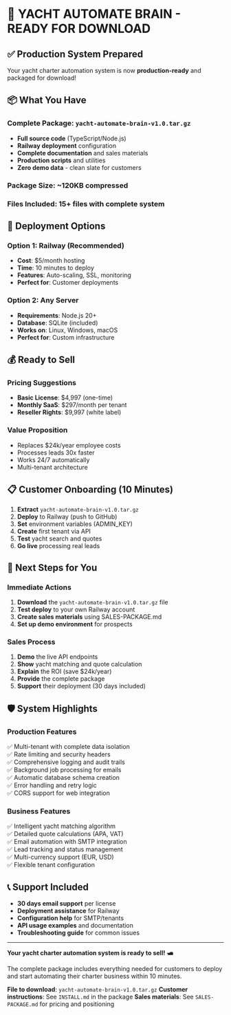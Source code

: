 # 🎯 YACHT AUTOMATE BRAIN - READY FOR DOWNLOAD

## ✅ Production System Prepared

Your yacht charter automation system is now **production-ready** and packaged for download!

## 📦 What You Have

### Complete Package: `yacht-automate-brain-v1.0.tar.gz`
- **Full source code** (TypeScript/Node.js)
- **Railway deployment** configuration
- **Complete documentation** and sales materials
- **Production scripts** and utilities
- **Zero demo data** - clean slate for customers

### Package Size: ~120KB compressed
### Files Included: 15+ files with complete system

## 🚀 Deployment Options

### Option 1: Railway (Recommended)
- **Cost**: $5/month hosting
- **Time**: 10 minutes to deploy
- **Features**: Auto-scaling, SSL, monitoring
- **Perfect for**: Customer deployments

### Option 2: Any Server
- **Requirements**: Node.js 20+
- **Database**: SQLite (included)
- **Works on**: Linux, Windows, macOS
- **Perfect for**: Custom infrastructure

## 💰 Ready to Sell

### Pricing Suggestions
- **Basic License**: $4,997 (one-time)
- **Monthly SaaS**: $297/month per tenant
- **Reseller Rights**: $9,997 (white label)

### Value Proposition
- Replaces $24k/year employee costs
- Processes leads 30x faster
- Works 24/7 automatically
- Multi-tenant architecture

## 📋 Customer Onboarding (10 Minutes)

1. **Extract** `yacht-automate-brain-v1.0.tar.gz`
2. **Deploy** to Railway (push to GitHub)
3. **Set** environment variables (ADMIN_KEY)
4. **Create** first tenant via API
5. **Test** yacht search and quotes
6. **Go live** processing real leads

## 🎯 Next Steps for You

### Immediate Actions
1. **Download** the `yacht-automate-brain-v1.0.tar.gz` file
2. **Test deploy** to your own Railway account
3. **Create sales materials** using SALES-PACKAGE.md
4. **Set up demo environment** for prospects

### Sales Process
1. **Demo** the live API endpoints
2. **Show** yacht matching and quote calculation
3. **Explain** the ROI (save $24k/year)
4. **Provide** the complete package
5. **Support** their deployment (30 days included)

## 🛡️ System Highlights

### Production Features
✅ Multi-tenant with complete data isolation  
✅ Rate limiting and security headers  
✅ Comprehensive logging and audit trails  
✅ Background job processing for emails  
✅ Automatic database schema creation  
✅ Error handling and retry logic  
✅ CORS support for web integration  

### Business Features  
✅ Intelligent yacht matching algorithm  
✅ Detailed quote calculations (APA, VAT)  
✅ Email automation with SMTP integration  
✅ Lead tracking and status management  
✅ Multi-currency support (EUR, USD)  
✅ Flexible tenant configuration  

## 📞 Support Included

- **30 days email support** per license
- **Deployment assistance** for Railway
- **Configuration help** for SMTP/tenants
- **API usage examples** and documentation
- **Troubleshooting guide** for common issues

---

**Your yacht charter automation system is ready to sell! 🛥️**

The complete package includes everything needed for customers to deploy and start automating their charter business within 10 minutes.

**File to download**: `yacht-automate-brain-v1.0.tar.gz`
**Customer instructions**: See `INSTALL.md` in the package
**Sales materials**: See `SALES-PACKAGE.md` for pricing and positioning